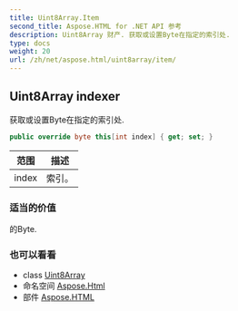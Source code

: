 ```yaml
---
title: Uint8Array.Item
second_title: Aspose.HTML for .NET API 参考
description: Uint8Array 财产. 获取或设置Byte在指定的索引处.
type: docs
weight: 20
url: /zh/net/aspose.html/uint8array/item/
---
```

## Uint8Array indexer

获取或设置Byte在指定的索引处.

```csharp
public override byte this[int index] { get; set; }
```

| 范围 | 描述 |
| --- | --- |
| index | 索引。 |

### 适当的价值

的Byte.

### 也可以看看

* class [Uint8Array](../)
* 命名空间 [Aspose.Html](../../uint8array/)
* 部件 [Aspose.HTML](../../../)


